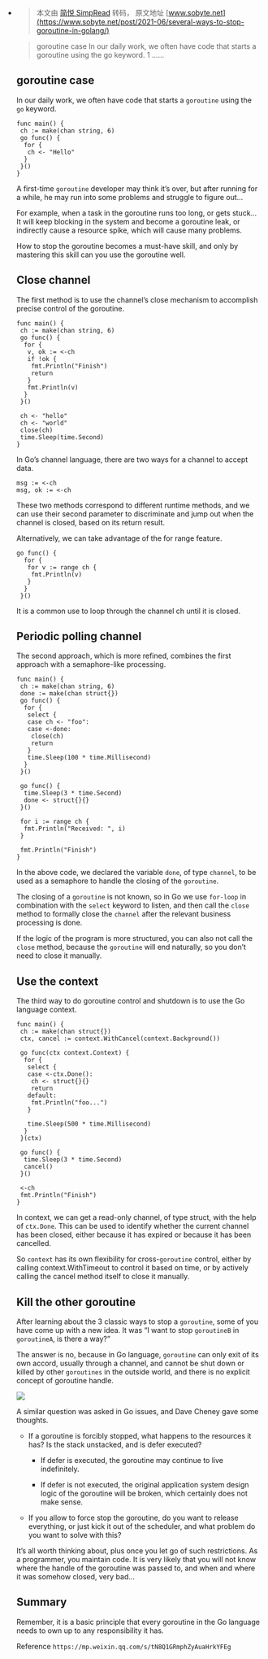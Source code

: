 - > 本文由 [简悦 SimpRead](http://ksria.com/simpread/) 转码， 原文地址 [www.sobyte.net](https://www.sobyte.net/post/2021-06/several-ways-to-stop-goroutine-in-golang/)
  
  > goroutine case In our daily work, we often have code that starts a goroutine using the go keyword. 1 ......
  
  [](#goroutine-case)goroutine case
  ---------------------------------
  
  In our daily work, we often have code that starts a `goroutine` using the `go` keyword.
  
  ```
  func main() { 
   ch := make(chan string, 6)
   go func() {
    for {
     ch <- "Hello"
    }
   }()
  }
  ```
  
  A first-time `goroutine` developer may think it’s over, but after running for a while, he may run into some problems and struggle to figure out…
  
  For example, when a task in the goroutine runs too long, or gets stuck… It will keep blocking in the system and become a goroutine leak, or indirectly cause a resource spike, which will cause many problems.
  
  How to stop the goroutine becomes a must-have skill, and only by mastering this skill can you use the goroutine well.
  
  [](#close-channel)Close channel
  -------------------------------
  
  The first method is to use the channel’s close mechanism to accomplish precise control of the goroutine.
  
  ```
  func main() {
   ch := make(chan string, 6)
   go func() {
    for {
     v, ok := <-ch
     if !ok {
      fmt.Println("Finish")
      return
     }
     fmt.Println(v)
    }
   }()
  
   ch <- "hello"
   ch <- "world"
   close(ch)
   time.Sleep(time.Second)
  }
  ```
  
  In Go’s channel language, there are two ways for a channel to accept data.
  
  ```
  msg := <-ch
  msg, ok := <-ch
  ```
  
  These two methods correspond to different runtime methods, and we can use their second parameter to discriminate and jump out when the channel is closed, based on its return result.
  
  Alternatively, we can take advantage of the for range feature.
  
  ```
  go func() {
    for {
     for v := range ch {
      fmt.Println(v)
     }
    }
   }()
  ```
  
  It is a common use to loop through the channel ch until it is closed.
  
  [](#periodic-polling-channel)Periodic polling channel
  -----------------------------------------------------
  
  The second approach, which is more refined, combines the first approach with a semaphore-like processing.
  
  ```
  func main() {
   ch := make(chan string, 6)
   done := make(chan struct{})
   go func() {
    for {
     select {
     case ch <- "foo":
     case <-done:
      close(ch)
      return
     }
     time.Sleep(100 * time.Millisecond)
    }
   }()
  
   go func() {
    time.Sleep(3 * time.Second)
    done <- struct{}{}
   }()
  
   for i := range ch {
    fmt.Println("Received: ", i)
   }
  
   fmt.Println("Finish")
  }
  ```
  
  In the above code, we declared the variable `done`, of type `channel`, to be used as a semaphore to handle the closing of the `goroutine`.
  
  The closing of a `goroutine` is not known, so in Go we use `for-loop` in combination with the `select` keyword to listen, and then call the `close` method to formally close the `channel` after the relevant business processing is done.
  
  If the logic of the program is more structured, you can also not call the `close` method, because the `goroutine` will end naturally, so you don’t need to close it manually.
  
  [](#use-the-context)Use the context
  -----------------------------------
  
  The third way to do goroutine control and shutdown is to use the Go language context.
  
  ```
  func main() {
   ch := make(chan struct{})
   ctx, cancel := context.WithCancel(context.Background())
  
   go func(ctx context.Context) {
    for {
     select {
     case <-ctx.Done():
      ch <- struct{}{}
      return
     default:
      fmt.Println("foo...")
     }
  
     time.Sleep(500 * time.Millisecond)
    }
   }(ctx)
  
   go func() {
    time.Sleep(3 * time.Second)
    cancel()
   }()
  
   <-ch
   fmt.Println("Finish")
  }
  ```
  
  In context, we can get a read-only channel, of type struct, with the help of `ctx.Done`. This can be used to identify whether the current channel has been closed, either because it has expired or because it has been cancelled.
  
  So `context` has its own flexibility for cross-`goroutine` control, either by calling context.WithTimeout to control it based on time, or by actively calling the cancel method itself to close it manually.
  
  [](#kill-the-other-goroutine)Kill the other goroutine
  -----------------------------------------------------
  
  After learning about the 3 classic ways to stop a `goroutine`, some of you have come up with a new idea. It was “I want to stop `goroutineB` in `goroutineA`, is there a way?”
  
  The answer is no, because in Go language, `goroutine` can only exit of its own accord, usually through a channel, and cannot be shut down or killed by other `goroutines` in the outside world, and there is no explicit concept of goroutine handle.
  
  [![](https://cdn.jsdelivr.net/gh/b0xt/sobyte-images/2021/06/17/1d684e78f24b4ebf8d1f467e63006895.png)](https://cdn.jsdelivr.net/gh/b0xt/sobyte-images/2021/06/17/1d684e78f24b4ebf8d1f467e63006895.png)
  
  A similar question was asked in Go issues, and Dave Cheney gave some thoughts.
  
  *   If a goroutine is forcibly stopped, what happens to the resources it has? Is the stack unstacked, and is defer executed?
      
      *   If defer is executed, the goroutine may continue to live indefinitely.
          
      *   If defer is not executed, the original application system design logic of the goroutine will be broken, which certainly does not make sense.
          
  *   If you allow to force stop the goroutine, do you want to release everything, or just kick it out of the scheduler, and what problem do you want to solve with this?
      
  
  It’s all worth thinking about, plus once you let go of such restrictions. As a programmer, you maintain code. It is very likely that you will not know where the handle of the goroutine was passed to, and when and where it was somehow closed, very bad…
  
  [](#summary)Summary
  -------------------
  
  Remember, it is a basic principle that every goroutine in the Go language needs to own up to any responsibility it has.
  
  Reference `https://mp.weixin.qq.com/s/tN8Q1GRmphZyAuaHrkYFEg`